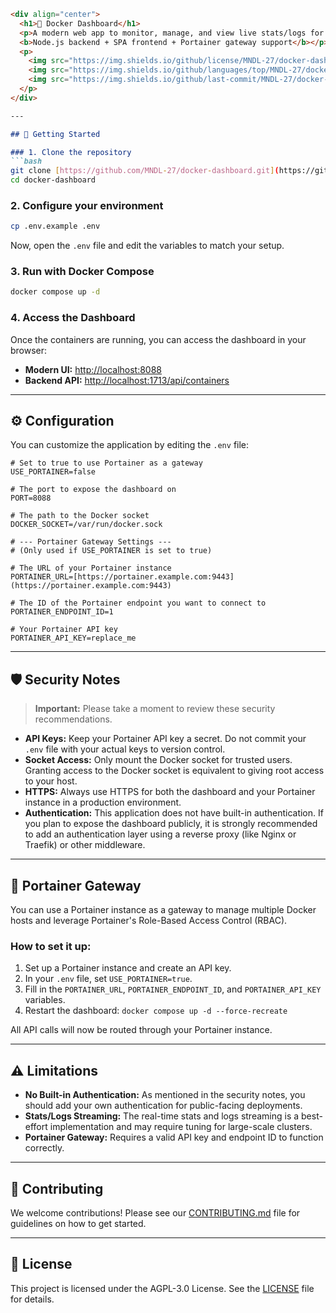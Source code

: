 
````markdown
<div align="center">
  <h1>🚢 Docker Dashboard</h1>
  <p>A modern web app to monitor, manage, and view live stats/logs for all your Docker containers.<br>
  <b>Node.js backend + SPA frontend + Portainer gateway support</b></p>
  <p>
    <img src="https://img.shields.io/github/license/MNDL-27/docker-dashboard?style=flat-square" alt="License">
    <img src="https://img.shields.io/github/languages/top/MNDL-27/docker-dashboard?style=flat-square" alt="Top Language">
    <img src="https://img.shields.io/github/last-commit/MNDL-27/docker-dashboard?style=flat-square" alt="Last Commit">
  </p>
</div>

---

## 🚀 Getting Started

### 1. Clone the repository
```bash
git clone [https://github.com/MNDL-27/docker-dashboard.git](https://github.com/MNDL-27/docker-dashboard.git)
cd docker-dashboard
````

### 2\. Configure your environment

```bash
cp .env.example .env
```

Now, open the `.env` file and edit the variables to match your setup.

### 3\. Run with Docker Compose

```bash
docker compose up -d
```

### 4\. Access the Dashboard

Once the containers are running, you can access the dashboard in your browser:

  * **Modern UI:** [http://localhost:8088](https://www.google.com/search?q=http://localhost:8088)
  * **Backend API:** [http://localhost:1713/api/containers](https://www.google.com/search?q=http://localhost:1713/api/containers)

-----

## ⚙️ Configuration

You can customize the application by editing the `.env` file:

```env
# Set to true to use Portainer as a gateway
USE_PORTAINER=false

# The port to expose the dashboard on
PORT=8088

# The path to the Docker socket
DOCKER_SOCKET=/var/run/docker.sock

# --- Portainer Gateway Settings ---
# (Only used if USE_PORTAINER is set to true)

# The URL of your Portainer instance
PORTAINER_URL=[https://portainer.example.com:9443](https://portainer.example.com:9443)

# The ID of the Portainer endpoint you want to connect to
PORTAINER_ENDPOINT_ID=1

# Your Portainer API key
PORTAINER_API_KEY=replace_me
```

-----

## 🛡️ Security Notes

> **Important:** Please take a moment to review these security recommendations.

  * **API Keys:** Keep your Portainer API key a secret. Do not commit your `.env` file with your actual keys to version control.
  * **Socket Access:** Only mount the Docker socket for trusted users. Granting access to the Docker socket is equivalent to giving root access to your host.
  * **HTTPS:** Always use HTTPS for both the dashboard and your Portainer instance in a production environment.
  * **Authentication:** This application does not have built-in authentication. If you plan to expose the dashboard publicly, it is strongly recommended to add an authentication layer using a reverse proxy (like Nginx or Traefik) or other middleware.

-----

## 🔗 Portainer Gateway

You can use a Portainer instance as a gateway to manage multiple Docker hosts and leverage Portainer's Role-Based Access Control (RBAC).

### How to set it up:

1.  Set up a Portainer instance and create an API key.
2.  In your `.env` file, set `USE_PORTAINER=true`.
3.  Fill in the `PORTAINER_URL`, `PORTAINER_ENDPOINT_ID`, and `PORTAINER_API_KEY` variables.
4.  Restart the dashboard: `docker compose up -d --force-recreate`

All API calls will now be routed through your Portainer instance.

-----

## ⚠️ Limitations

  * **No Built-in Authentication:** As mentioned in the security notes, you should add your own authentication for public-facing deployments.
  * **Stats/Logs Streaming:** The real-time stats and logs streaming is a best-effort implementation and may require tuning for large-scale clusters.
  * **Portainer Gateway:** Requires a valid API key and endpoint ID to function correctly.

-----

## 🙌 Contributing

We welcome contributions\! Please see our [CONTRIBUTING.md](https://www.google.com/search?q=CONTRIBUTING.md) file for guidelines on how to get started.

-----

## 📄 License

This project is licensed under the AGPL-3.0 License. See the [LICENSE](https://www.google.com/search?q=LICENSE) file for details.

```
```
